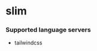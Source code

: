 <!--- THIS DOCUMENT IS AUTOMATICALLY GENERATED, DON'T EDIT IT -->
# slim

### Supported language servers

- tailwindcss
